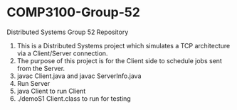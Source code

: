 # COMP3100-Group-52
Distributed Systems Group 52 Repository
1. This is a Distributed Systems project which simulates a TCP architecture via a Client/Server connection.
2. The purpose of this project is for the Client side to schedule jobs sent from the Server.
3. javac Client.java and javac ServerInfo.java
4. Run Server
5. java Client to run Client
6. ./demoS1 Client.class to run for testing
